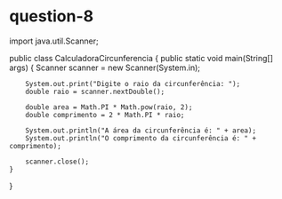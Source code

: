 # question-8

import java.util.Scanner;

public class CalculadoraCircunferencia {
    public static void main(String[] args) {
        Scanner scanner = new Scanner(System.in);
        
        System.out.print("Digite o raio da circunferência: ");
        double raio = scanner.nextDouble();
        
        double area = Math.PI * Math.pow(raio, 2);
        double comprimento = 2 * Math.PI * raio;
        
        System.out.println("A área da circunferência é: " + area);
        System.out.println("O comprimento da circunferência é: " + comprimento);
        
        scanner.close();
    }
}
